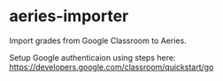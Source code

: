 # aeries-importer
Import grades from Google Classroom to Aeries.

Setup Google authenticaion using steps here: https://developers.google.com/classroom/quickstart/go